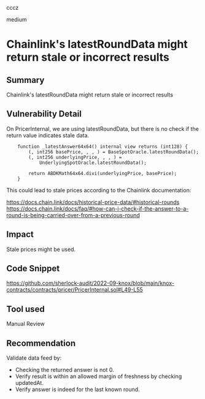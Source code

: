 cccz

medium

# Chainlink's latestRoundData might return stale or incorrect results

## Summary
Chainlink's latestRoundData might return stale or incorrect results

## Vulnerability Detail
On PricerInternal, we are using latestRoundData, but there is no check if the return value indicates stale data.
```solidity
    function _latestAnswer64x64() internal view returns (int128) {
        (, int256 basePrice, , , ) = BaseSpotOracle.latestRoundData();
        (, int256 underlyingPrice, , , ) =
            UnderlyingSpotOracle.latestRoundData();

        return ABDKMath64x64.divi(underlyingPrice, basePrice);
    }
```
This could lead to stale prices according to the Chainlink documentation:

https://docs.chain.link/docs/historical-price-data/#historical-rounds
https://docs.chain.link/docs/faq/#how-can-i-check-if-the-answer-to-a-round-is-being-carried-over-from-a-previous-round
## Impact
Stale prices might be used.
## Code Snippet
https://github.com/sherlock-audit/2022-09-knox/blob/main/knox-contracts/contracts/pricer/PricerInternal.sol#L49-L55
## Tool used

Manual Review

## Recommendation
Validate data feed by:

+ Checking the returned answer is not 0.
+ Verify result is within an allowed margin of freshness by checking updatedAt.
+ Verify answer is indeed for the last known round.